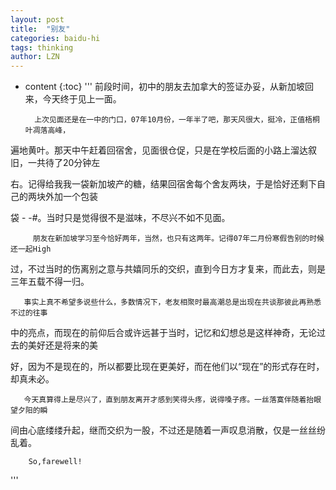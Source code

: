 ```yaml
---
layout: post
title:  "别友"
categories: baidu-hi
tags: thinking
author: LZN
---
```


* content
{:toc}
'''
        前段时间，初中的朋友去加拿大的签证办妥，从新加坡回来，今天终于见上一面。

        上次见面还是在一中的门口，07年10月份，一年半了吧，那天风很大，挺冷，正值梧桐叶凋落高峰，

遍地黄叶。那天中午赶着回宿舍，见面很仓促，只是在学校后面的小路上溜达叙旧，一共待了20分钟左

右。记得给我我一袋新加坡产的糖，结果回宿舍每个舍友两块，于是恰好还剩下自己的两块外加一个包装

袋 - -#。当时只是觉得很不是滋味，不尽兴不如不见面。

         朋友在新加坡学习至今恰好两年，当然，也只有这两年。记得07年二月份寒假告别的时候还一起High

过，不过当时的伤离别之意与共嬉同乐的交织，直到今日方才复来，而此去，则是三年五载不得一归。

       事实上真不希望多说些什么，多数情况下，老友相聚时最高潮总是出现在共谈那彼此再熟悉不过的往事

中的亮点，而现在的前仰后合或许远甚于当时，记忆和幻想总是这样神奇，无论过去的美好还是将来的美

好，因为不是现在的，所以都要比现在更美好，而在他们以“现在”的形式存在时，却真未必。

       今天真算得上是尽兴了，直到朋友离开才感到笑得头疼，说得嗓子疼。一丝落寞伴随着抬眼望夕阳的瞬

间由心底缕缕升起，继而交织为一股，不过还是随着一声叹息消散，仅是一丝丝纷乱着。

        So,farewell!

'''
